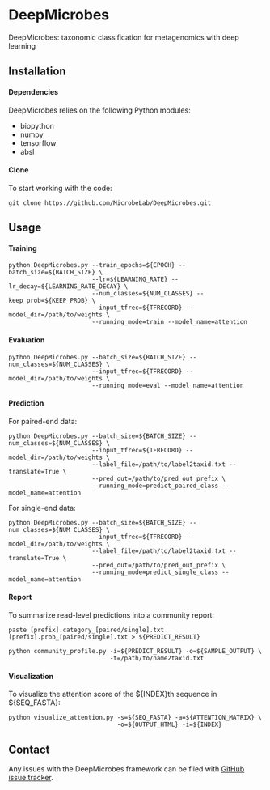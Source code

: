 # DeepMicrobes
DeepMicrobes: taxonomic classification for metagenomics with deep learning

## Installation

#### Dependencies
DeepMicrobes relies on the following Python modules:
* biopython
* numpy
* tensorflow
* absl

#### Clone
To start working with the code:

    git clone https://github.com/MicrobeLab/DeepMicrobes.git
    
## Usage

#### Training

    python DeepMicrobes.py --train_epochs=${EPOCH} --batch_size=${BATCH_SIZE} \
                           --lr=${LEARNING_RATE} --lr_decay=${LEARNING_RATE_DECAY} \
                           --num_classes=${NUM_CLASSES} --keep_prob=${KEEP_PROB} \
                           --input_tfrec=${TFRECORD} --model_dir=/path/to/weights \
                           --running_mode=train --model_name=attention
                           
#### Evaluation

    python DeepMicrobes.py --batch_size=${BATCH_SIZE} --num_classes=${NUM_CLASSES} \
                           --input_tfrec=${TFRECORD} --model_dir=/path/to/weights \
                           --running_mode=eval --model_name=attention
                           

#### Prediction

For paired-end data:
    
    python DeepMicrobes.py --batch_size=${BATCH_SIZE} --num_classes=${NUM_CLASSES} \
                           --input_tfrec=${TFRECORD} --model_dir=/path/to/weights \
                           --label_file=/path/to/label2taxid.txt --translate=True \
                           --pred_out=/path/to/pred_out_prefix \
                           --running_mode=predict_paired_class --model_name=attention

For single-end data:

    python DeepMicrobes.py --batch_size=${BATCH_SIZE} --num_classes=${NUM_CLASSES} \
                           --input_tfrec=${TFRECORD} --model_dir=/path/to/weights \
                           --label_file=/path/to/label2taxid.txt --translate=True \
                           --pred_out=/path/to/pred_out_prefix \
                           --running_mode=predict_single_class --model_name=attention
                           
#### Report
                           
To summarize read-level predictions into a community report:

    paste [prefix].category_[paired/single].txt [prefix].prob_[paired/single].txt > ${PREDICT_RESULT}
    
    python community_profile.py -i=${PREDICT_RESULT} -o=${SAMPLE_OUTPUT} \
                                -t=/path/to/name2taxid.txt
                                
#### Visualization

To visualize the attention score of the ${INDEX}th sequence in ${SEQ_FASTA}:

    python visualize_attention.py -s=${SEQ_FASTA} -a=${ATTENTION_MATRIX} \
                                  -o=${OUTPUT_HTML} -i=${INDEX}
                                  
                                  
## Contact

Any issues with the DeepMicrobes framework can be filed with [GitHub issue tracker](https://github.com/MicrobeLab/DeepMicrobes/issues).

